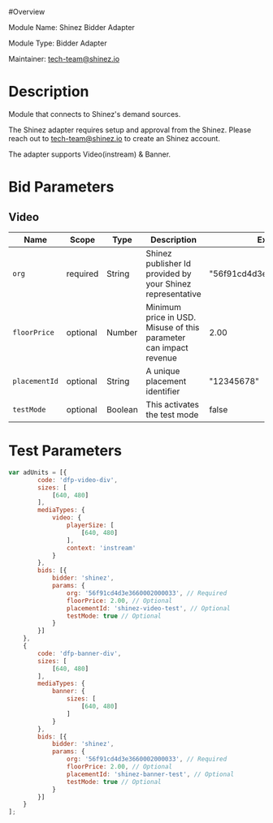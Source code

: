 #Overview

Module Name: Shinez Bidder Adapter

Module Type: Bidder Adapter

Maintainer: tech-team@shinez.io


# Description

Module that connects to Shinez's demand sources.

The Shinez adapter requires setup and approval from the Shinez. Please reach out to tech-team@shinez.io to create an Shinez account.

The adapter supports Video(instream) & Banner.

# Bid Parameters
## Video

| Name | Scope | Type | Description | Example
| ---- | ----- | ---- | ----------- | -------
| `org` | required | String |  Shinez publisher Id provided by your Shinez representative  | "56f91cd4d3e3660002000033"
| `floorPrice` | optional | Number |  Minimum price in USD. Misuse of this parameter can impact revenue | 2.00
| `placementId` | optional | String |  A unique placement identifier  | "12345678"
| `testMode` | optional | Boolean |  This activates the test mode  | false

# Test Parameters
```javascript
var adUnits = [{
        code: 'dfp-video-div',
        sizes: [
            [640, 480]
        ],
        mediaTypes: {
            video: {
                playerSize: [
                    [640, 480]
                ],
                context: 'instream'
            }
        },
        bids: [{
            bidder: 'shinez',
            params: {
                org: '56f91cd4d3e3660002000033', // Required
                floorPrice: 2.00, // Optional
                placementId: 'shinez-video-test', // Optional
                testMode: true // Optional
            }
        }]
    },
    {
        code: 'dfp-banner-div',
        sizes: [
            [640, 480]
        ],
        mediaTypes: {
            banner: {
                sizes: [
                    [640, 480]
                ]
            }
        },
        bids: [{
            bidder: 'shinez',
            params: {
                org: '56f91cd4d3e3660002000033', // Required
                floorPrice: 2.00, // Optional
                placementId: 'shinez-banner-test', // Optional
                testMode: true // Optional
            }
        }]
    }
];
```